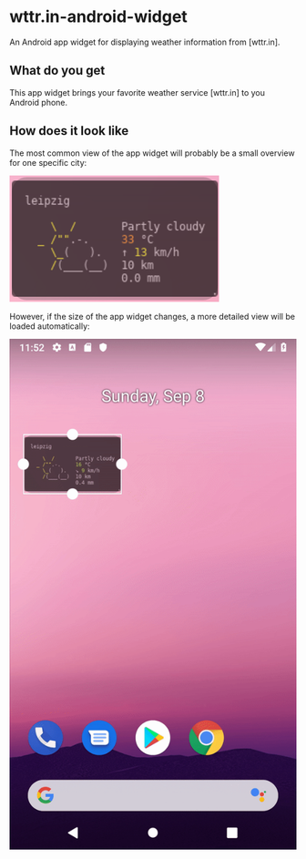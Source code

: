 # wttr.in-android-widget
An Android app widget for displaying weather information from [wttr.in].

## What do you get

This app widget brings your favorite weather service [wttr.in] to you Android phone.

## How does it look like

The most common view of the app widget will probably be a small overview for one specific city:

![small overview](.github/Screenshot_Small.png "Small Overview")

However, if the size of the app widget changes, a more detailed view will be loaded automatically:

![resizing](.github/Video_Resizing.gif "Resizing")
